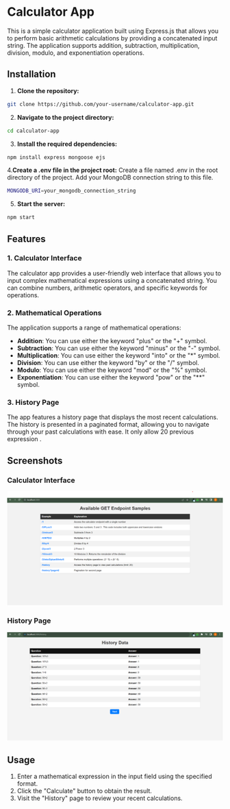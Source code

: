 # Calculator App

This is a simple calculator application built using Express.js that allows you to perform basic arithmetic calculations by providing a concatenated input string. The application supports addition, subtraction, multiplication, division, modulo, and exponentiation operations.




## Installation

1. **Clone the repository:**

```bash
git clone https://github.com/your-username/calculator-app.git
```

2. **Navigate to the project directory:**


```bash
cd calculator-app
```

3. **Install the required dependencies:**

```bash
npm install express mongoose ejs
```

4.**Create a .env file in the project root:**
Create a file named .env in the root directory of the project. Add your MongoDB connection string to this file.

```bash
MONGODB_URI=your_mongodb_connection_string
```


5. **Start the server:**
```bash
npm start
```
   



## Features

### 1. Calculator Interface

The calculator app provides a user-friendly web interface that allows you to input complex mathematical expressions using a concatenated string. You can combine numbers, arithmetic operators, and specific keywords for operations.

### 2. Mathematical Operations

The application supports a range of mathematical operations:

- **Addition**: You can use either the keyword "plus" or the "+" symbol.
- **Subtraction**: You can use either the keyword "minus" or the "-" symbol.
- **Multiplication**: You can use either the keyword "into" or the "*" symbol.
- **Division**: You can use either the keyword "by" or the "/" symbol.
- **Modulo**: You can use either the keyword "mod" or the "%" symbol.
- **Exponentiation**: You can use either the keyword "pow" or the "**" symbol.

### 3. History Page

The app features a history page that displays the most recent calculations. The history is presented in a paginated format, allowing you to navigate through your past calculations with ease. It only allow 20 previous expression .

## Screenshots

### Calculator Interface
![Calculator Interface](cal2.png)

### History Page
![History Page](cal1.png)

## Usage

1. Enter a mathematical expression in the input field using the specified format.
2. Click the "Calculate" button to obtain the result.
3. Visit the "History" page to review your recent calculations.
